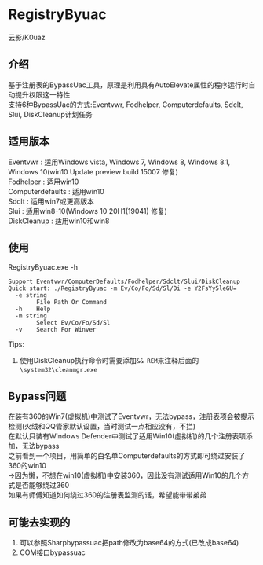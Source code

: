 # RegistryByuac
云影/K0uaz

## 介绍
基于注册表的BypassUac工具，原理是利用具有AutoElevate属性的程序运行时自动提升权限这一特性  
支持6种BypassUac的方式:Eventvwr, Fodhelper, Computerdefaults, Sdclt, Slui, DiskCleanup计划任务

## 适用版本
Eventvwr : 适用Windows vista, Windows 7, Windows 8, Windows 8.1, Windows 10(win10 Update preview build 15007 修复)  
Fodhelper : 适用win10  
Computerdefaults : 适用win10   
Sdclt : 适用win7或更高版本  
Slui : 适用win8-10(Windows 10 20H1(19041) 修复)  
DiskCleanup : 适用win10和win8  

## 使用
RegistryByuac.exe -h
```
Support Eventvwr/ComputerDefaults/Fodhelper/Sdclt/Slui/DiskCleanup
Quick start: ./RegistryByuac -m Ev/Co/Fo/Sd/Sl/Di -e Y2FsYy5leGU=
  -e string
        File Path Or Command
  -h    Help
  -m string
        Select Ev/Co/Fo/Sd/Sl
  -v    Search For Winver
```
Tips:  
1. 使用DiskCleanup执行命令时需要添加`&& REM`来注释后面的`\system32\cleanmgr.exe`

## Bypass问题
在装有360的Win7(虚拟机)中测试了Eventvwr，无法bypass，注册表项会被提示检测(火绒和QQ管家默认设置，当时测试一点相应没有，不拦)  
在默认只装有Windows Defender中测试了适用Win10(虚拟机)的几个注册表项添加，无法bypass  
之前看到一个项目，用简单的白名单Computerdefaults的方式即可绕过安装了360的win10    
→因为懒，不想在win10(虚拟机)中安装360，因此没有测试适用Win10的几个方式是否能够绕过360  
如果有师傅知道如何绕过360的注册表监测的话，希望能带带弟弟  

## 可能去实现的
1. 可以参照Sharpbypassuac把path修改为base64的方式(已改成base64)
2. COM接口bypassuac
